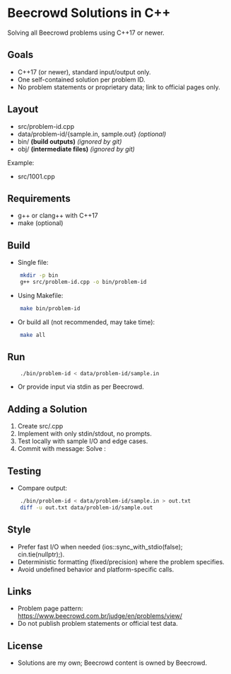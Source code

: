 # Beecrowd Solutions in C++

Solving all Beecrowd problems using C++17 or newer.

## Goals
- C++17 (or newer), standard input/output only.
- One self-contained solution per problem ID.
- No problem statements or proprietary data; link to official pages only.

## Layout
- src/problem-id.cpp
- data/problem-id/{sample.in, sample.out} *(optional)*
- bin/ **(build outputs)** *(ignored by git)*
- obj/ **(intermediate files)** *(ignored by git)*

Example:
- src/1001.cpp

## Requirements
- g++ or clang++ with C++17
- make (optional)

## Build
- Single file:
```bash
    mkdir -p bin
    g++ src/problem-id.cpp -o bin/problem-id
```
- Using Makefile:
```bash
    make bin/problem-id
```
- Or build all (not recommended, may take time):
```bash
    make all
```

## Run
```bash
    ./bin/problem-id < data/problem-id/sample.in
```
- Or provide input via stdin as per Beecrowd.

## Adding a Solution
1) Create src/<id>.cpp
2) Implement with only stdin/stdout, no prompts.
3) Test locally with sample I/O and edge cases.
4) Commit with message: Solve <id>: <short-title>

## Testing
- Compare output:
```bash
    ./bin/problem-id < data/problem-id/sample.in > out.txt
    diff -u out.txt data/problem-id/sample.out
```

## Style
- Prefer fast I/O when needed (ios::sync_with_stdio(false); cin.tie(nullptr);).
- Deterministic formatting (fixed/precision) where the problem specifies.
- Avoid undefined behavior and platform-specific calls.

## Links
- Problem page pattern: https://www.beecrowd.com.br/judge/en/problems/view/<id>
- Do not publish problem statements or official test data.

## License
- Solutions are my own; Beecrowd content is owned by Beecrowd.